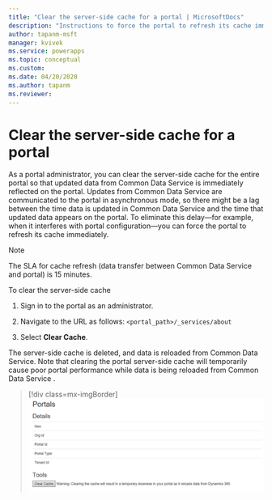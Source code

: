 ```yaml
---
title: "Clear the server-side cache for a portal | MicrosoftDocs"
description: "Instructions to force the portal to refresh its cache immediately."
author: tapanm-msft
manager: kvivek
ms.service: powerapps
ms.topic: conceptual
ms.custom: 
ms.date: 04/20/2020
ms.author: tapanm
ms.reviewer:
---
```


# Clear the server-side cache for a portal

As a portal administrator, you can clear the server-side cache for the entire portal so that updated data from Common Data Service  is immediately reflected on the portal. Updates from Common Data Service  are communicated to the portal in asynchronous mode, so there might be a lag between the time data is updated in Common Data Service  and the time that updated data appears on the portal. To eliminate this delay&mdash;for example, when it interferes with portal configuration&mdash;you can force the portal to refresh its cache immediately.

> [!NOTE]
> The SLA for cache refresh (data transfer between Common Data Service  and portal) is 15 minutes.

To clear the server-side cache

1. Sign in to the portal as an administrator.

1. Navigate to the URL as follows: `<portal_path>/_services/about`

1. Select **Clear Cache**.

The server-side cache is deleted, and data is reloaded from Common Data Service. Note that clearing the portal server-side cache will temporarily cause poor portal performance while data is being reloaded from Common Data Service .

> [!div class=mx-imgBorder]
> ![Clear the portal cache](../media/clear-portal-cache.png "Clear the portal cache")
